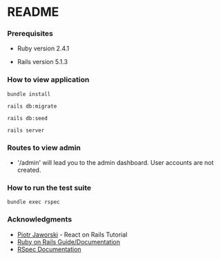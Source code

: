 # README

### Prerequisites
* Ruby version 2.4.1

* Rails version 5.1.3

### How to view application

```
bundle install
```
```
rails db:migrate
```
```
rails db:seed
```
```
rails server
```

### Routes to view admin
* '/admin' will lead you to the admin dashboard. User accounts are not created.

### How to run the test suite
```
bundle exec rspec
```

### Acknowledgments
* [Piotr Jaworski](https://www.nopio.com/blog/react-rails-part-1-tutorial/) - React on Rails Tutorial
* [Ruby on Rails Guide/Documentation](guides.rubyonrails.org)
* [RSpec Documentation](https://relishapp.com/rspec)
